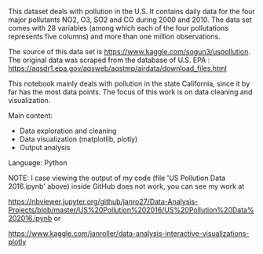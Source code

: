 This dataset deals with pollution in the U.S. It contains daily data for the four major pollutants NO2, O3, SO2 and CO during 2000 and 2010.
The data set comes with 28 variables (among which each of the four pollutations represents five columns) and more than one million observations.

The source of this data set is https://www.kaggle.com/sogun3/uspollution. The original data was scraped from the database of U.S. EPA : https://aqsdr1.epa.gov/aqsweb/aqstmp/airdata/download_files.html

This notebook mainly deals with pollution in the state California, since it by far has the most data points. The focus of this work is on 
data cleaning and visualization.

Main content:

- Data exploration and cleaning
- Data visualization (matplotlib, plotly)
- Output analysis

Language:  Python

NOTE: I case viewing the output of my code (file 'US Pollution Data 2016.ipynb' above) inside GitHub does not work,
you can see my work at

https://nbviewer.jupyter.org/github/janro27/Data-Analysis-Projects/blob/master/US%20Pollution%202016/US%20Pollution%20Data%202016.ipynb 
or                                            

https://www.kaggle.com/janroller/data-analysis-interactive-visualizations-plotly 
